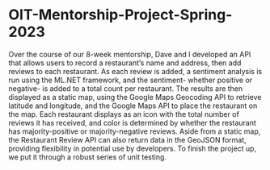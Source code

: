 # OIT-Mentorship-Project-Spring-2023
Over the course of our 8-week mentorship, Dave and I developed an API that allows users to record a restaurant’s name and address, then add reviews to each restaurant. As each review is added, a sentiment analysis is run using the ML.NET framework, and the sentiment- whether positive or negative- is added to a total count per restaurant. The results are then displayed as a static map, using the Google Maps Geocoding API to retrieve latitude and longitude, and the Google Maps API to place the restaurant on the map. Each restaurant displays as an icon with the total number of reviews it has received, and color is determined by whether the restaurant has majority-positive or majority-negative reviews. Aside from a static map, the Restaurant Review API can also return data in the GeoJSON format, providing flexibility in potential use by developers. To finish the project up, we put it through a robust series of unit testing.
